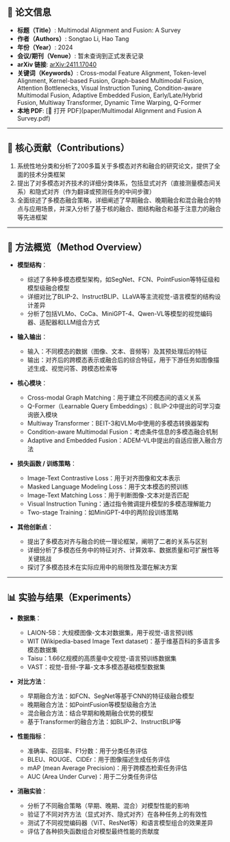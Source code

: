 ## 📘 论文信息

- **标题（Title）**: Multimodal Alignment and Fusion: A Survey
- **作者（Authors）**: Songtao Li, Hao Tang
- **年份（Year）**: 2024
- **会议/期刊（Venue）**: 暂未查询到正式发表记录
- **arXiv 链接**: [arXiv:2411.17040](https://arxiv.org/abs/2411.17040)
- **关键词（Keywords）**: Cross-modal Feature Alignment, Token-level Alignment, Kernel-based Fusion, Graph-based Multimodal Fusion, Attention Bottlenecks, Visual Instruction Tuning, Condition-aware Multimodal Fusion, Adaptive Embedded Fusion, Early/Late/Hybrid Fusion, Multiway Transformer, Dynamic Time Warping, Q-Former
- **本地 PDF**: [📂 打开 PDF](paper/Multimodal Alignment and Fusion A Survey.pdf)

---

## 🎯 核心贡献（Contributions）

1. 系统性地分类和分析了200多篇关于多模态对齐和融合的研究论文，提供了全面的技术分类框架 
2. 提出了对多模态对齐技术的详细分类体系，包括显式对齐（直接测量模态间关系）和隐式对齐（作为翻译或预测任务的中间步骤） 
3. 全面综述了多模态融合策略，详细阐述了早期融合、晚期融合和混合融合的特点与应用场景，并深入分析了基于核的融合、图结构融合和基于注意力的融合等先进框架 

---

## 🧠 方法概览（Method Overview）

- **模型结构**：
  - 综述了多种多模态模型架构，如SegNet、FCN、PointFusion等特征级和模型级融合模型
  - 详细对比了BLIP-2、InstructBLIP、LLaVA等主流视觉-语言模型的结构设计差异
  - 分析了包括VLMo、CoCa、MiniGPT-4、Qwen-VL等模型的视觉编码器、适配器和LLM组合方式

- **输入输出**：
  - 输入：不同模态的数据（图像、文本、音频等）及其预处理后的特征
  - 输出：对齐后的跨模态表示或融合后的综合特征，用于下游任务如图像描述生成、视觉问答、跨模态检索等

- **核心模块**：
  - Cross-modal Graph Matching：用于建立不同模态间的语义关系 
  - Q-Former（Learnable Query Embeddings）：BLIP-2中提出的可学习查询嵌入模块
  - Multiway Transformer：BEIT-3和VLMo中使用的多模态转换器架构
  - Condition-aware Multimodal Fusion：考虑条件信息的多模态融合机制 
  - Adaptive and Embedded Fusion：ADEM-VL中提出的自适应嵌入融合方法

- **损失函数 / 训练策略**：
  - Image-Text Contrastive Loss：用于对齐图像和文本表示
  - Masked Language Modeling Loss：用于文本模态的预训练
  - Image-Text Matching Loss：用于判断图像-文本对是否匹配
  - Visual Instruction Tuning：通过指令微调提升模型的多模态理解能力
  - Two-stage Training：如MiniGPT-4中的两阶段训练策略

- **其他创新点**：
  - 提出了多模态对齐与融合的统一理论框架，阐明了二者的关系与区别
  - 详细分析了多模态任务中的特征对齐、计算效率、数据质量和可扩展性等关键挑战
  - 探讨了多模态技术在实际应用中的局限性及潜在解决方案

---

## 📊 实验与结果（Experiments）

- **数据集**：
  - LAION-5B：大规模图像-文本对数据集，用于视觉-语言预训练
  - WIT (Wikipedia-based Image Text dataset)：基于维基百科的多语言多模态数据集
  - Taisu：1.66亿规模的高质量中文视觉-语言预训练数据集
  - VAST：视觉-音频-字幕-文本多模态基础模型数据集

- **对比方法**：
  - 早期融合方法：如FCN、SegNet等基于CNN的特征级融合模型
  - 晚期融合方法：如PointFusion等模型级融合方法
  - 混合融合方法：结合早期和晚期融合优势的模型
  - 基于Transformer的融合方法：如BLIP-2、InstructBLIP等

- **性能指标**：
  - 准确率、召回率、F1分数：用于分类任务评估
  - BLEU、ROUGE、CIDEr：用于图像描述生成任务评估
  - mAP (mean Average Precision)：用于跨模态检索任务评估
  - AUC (Area Under Curve)：用于二分类任务评估

- **消融实验**：
  - 分析了不同融合策略（早期、晚期、混合）对模型性能的影响
  - 验证了不同对齐方法（显式对齐、隐式对齐）在各种任务上的有效性
  - 测试了不同视觉编码器（ViT、ResNet等）和语言模型组合的效果差异
  - 评估了各种损失函数组合对模型最终性能的贡献度